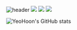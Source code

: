 ![header](https://capsule-render.vercel.app/api?type=wave&color=gradient&height=300&section=header&text=Hi✋&fontSize=90)
<img src="https://img.shields.io/badge/Apple-000000?style=flat-square&logo=Apple&logoColor=white"/>
<img src="https://img.shields.io/badge/Xcode-147EFB?style=flat-square&logo=Xcode&logoColor=white"/>
<img src="https://img.shields.io/badge/Swift-F05138?style=flat-square&logo=swift&logoColor=white"/>

![YeoHoon's GitHub stats](https://github-readme-stats.vercel.app/api?username=jangyeohoon&show_icons=true&theme=gruvbox_light)

